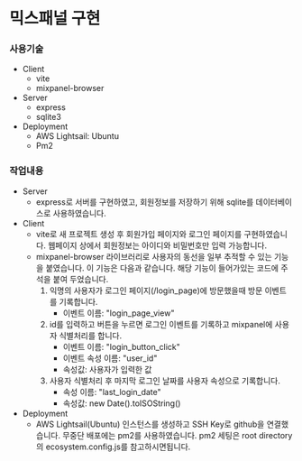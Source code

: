 # 믹스패널 구현

### 사용기술

- Client
  - vite
  - mixpanel-browser
- Server
  - express
  - sqlite3
- Deployment
  - AWS Lightsail: Ubuntu
  - Pm2

### 작업내용

- Server
  - express로 서버를 구현하였고, 회원정보를 저장하기 위해 sqlite를 데이터베이스로 사용하였습니다.
- Client
  - vite로 새 프로젝트 생성 후 회원가입 페이지와 로그인 페이지를 구현하였습니다. 웹페이지 상에서 회원정보는 아이디와 비밀번호만 입력 가능합니다.
  - mixpanel-browser 라이브러리로 사용자의 동선을 일부 추적할 수 있는 기능을 붙였습니다. 이 기능은 다음과 같습니다. 해당 기능이 들어가있는 코드에 주석을 붙여 두었습니다.
    1. 익명의 사용자가 로그인 페이지(/login_page)에 방문했을때 방문 이벤트를 기록합니다.
       - 이벤트 이름: "login_page_view"
    2. id를 입력하고 버튼을 누르면 로그인 이벤트를 기록하고 mixpanel에 사용자 식별처리를 합니다.
       - 이벤트 이름: "login_button_click"
       - 이벤트 속성 이름: "user_id"
       - 속성값: 사용자가 입력한 값
    3. 사용자 식별처리 후 마지막 로그인 날짜를 사용자 속성으로 기록합니다.
       - 속성 이름: "last_login_date"
       - 속성값: new Date().toISOString()
- Deployment
  - AWS Lightsail(Ubuntu) 인스턴스를 생성하고 SSH Key로 github을 연결했습니다. 무중단 배포에는 pm2를 사용하였습니다. pm2 세팅은 root directory의 ecosystem.config.js를 참고하시면됩니다.
